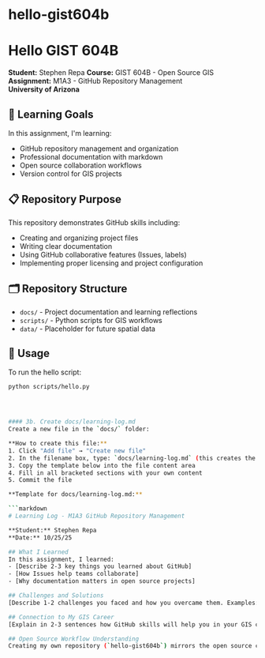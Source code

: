 # hello-gist604b

# Hello GIST 604B

**Student:** Stephen Repa 
**Course:** GIST 604B - Open Source GIS  
**Assignment:** M1A3 - GitHub Repository Management  
**University of Arizona**

## 🎯 Learning Goals
In this assignment, I'm learning:
- GitHub repository management and organization
- Professional documentation with markdown
- Open source collaboration workflows
- Version control for GIS projects

## 📋 Repository Purpose
This repository demonstrates GitHub skills including:
- Creating and organizing project files
- Writing clear documentation
- Using GitHub collaborative features (Issues, labels)
- Implementing proper licensing and project configuration

## 🗂️ Repository Structure
- `docs/` - Project documentation and learning reflections
- `scripts/` - Python scripts for GIS workflows
- `data/` - Placeholder for future spatial data

## 🚀 Usage
To run the hello script:
```bash
python scripts/hello.py




#### 3b. Create docs/learning-log.md
Create a new file in the `docs/` folder:

**How to create this file:**
1. Click "Add file" → "Create new file"
2. In the filename box, type: `docs/learning-log.md` (this creates the `docs/` folder and the file)
3. Copy the template below into the file content area
4. Fill in all bracketed sections with your own content
5. Commit the file

**Template for docs/learning-log.md:**

```markdown
# Learning Log - M1A3 GitHub Repository Management

**Student:** Stephen Repa
**Date:** 10/25/25

## What I Learned
In this assignment, I learned:
- [Describe 2-3 key things you learned about GitHub]
- [How Issues help teams collaborate]
- [Why documentation matters in open source projects]

## Challenges and Solutions
[Describe 1-2 challenges you faced and how you overcame them. Examples: creating folders in GitHub, understanding the two-repository workflow, writing markdown]

## Connection to My GIS Career
[Explain in 2-3 sentences how GitHub skills will help you in your GIS career. Think about portfolio building, collaboration, contributing to open source projects]

## Open Source Workflow Understanding
Creating my own repository (`hello-gist604b`) mirrors the open source contribution process. In real projects, developers fork existing repositories, make improvements, and submit contributions - similar to how I created this repository and linked it to the assignment system.
